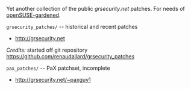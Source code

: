 Yet another collection of the public *grsecurity.net* patches. For needs of
[openSUSE-gardened](https://github.com/kdave/openSUSE-gardened).

`grsecurity_patches/` -- historical and recent patches
* http://grsecurity.net

*Credits:* started off git repository https://github.com/renaudallard/grsecurity_patches

`pax_patches/` -- PaX patchset, incomplete
* http://grsecurity.net/~paxguy1

